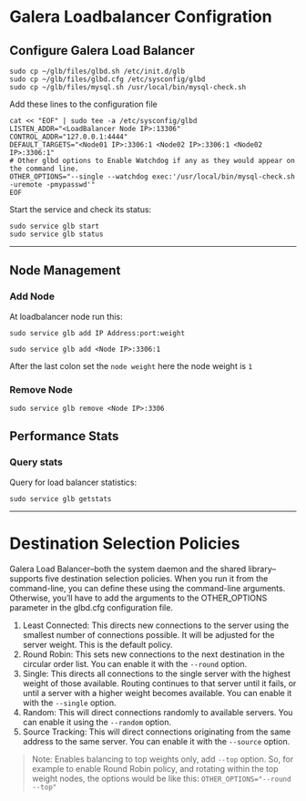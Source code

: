 # Galera Loadbalancer Configration

## Configure Galera Load Balancer

```
sudo cp ~/glb/files/glbd.sh /etc/init.d/glb
sudo cp ~/glb/files/glbd.cfg /etc/sysconfig/glbd
sudo cp ~/glb/files/mysql.sh /usr/local/bin/mysql-check.sh
```

Add these lines to the configuration file
```
cat << "EOF" | sudo tee -a /etc/sysconfig/glbd
LISTEN_ADDR="<LoadBalancer Node IP>:13306"
CONTROL_ADDR="127.0.0.1:4444"
DEFAULT_TARGETS="<Node01 IP>:3306:1 <Node02 IP>:3306:1 <Node02 IP>:3306:1"
# Other glbd options to Enable Watchdog if any as they would appear on the command line.
OTHER_OPTIONS="--single --watchdog exec:'/usr/local/bin/mysql-check.sh -uremote -pmypasswd'" 
EOF
```

Start the service and check its status:
```
sudo service glb start
sudo service glb status
```

---

## Node Management

### Add Node
At loadbalancer node run this:
```
sudo service glb add IP Address:port:weight
```
```
sudo service glb add <Node IP>:3306:1
```
After the last colon set the `node weight`
here the node weight is `1`

### Remove Node
```
sudo service glb remove <Node IP>:3306
```

## Performance Stats

### Query stats

Query for load balancer statistics:
```
sudo service glb getstats
```
---
# Destination Selection Policies

Galera Load Balancer–both the system daemon and the shared library–supports five destination selection policies. When you run it from the command-line, you can define these using the command-line arguments. Otherwise, you’ll have to add the arguments to the OTHER_OPTIONS parameter in the glbd.cfg configuration file.

1. Least Connected: This directs new connections to the server using the smallest number of connections possible. It will be adjusted for the server weight. This is the default policy.
2. Round Robin: This sets new connections to the next destination in the circular order list. You can enable it with the `--round` option.
3. Single: This directs all connections to the single server with the highest weight of those available. Routing continues to that server until it fails, or until a server with a higher weight becomes available. You can enable it with the `--single` option.
4. Random: This will direct connections randomly to available servers. You can enable it using the `--random` option.
5. Source Tracking: This will direct connections originating from the same address to the same server. You can enable it with the `--source` option.

> Note: Enables balancing to top weights only, add `--top` option.
> So, for example to enable Round Robin policy, and rotating within the top weight nodes, the options would be like this:
`OTHER_OPTIONS="--round --top"`


